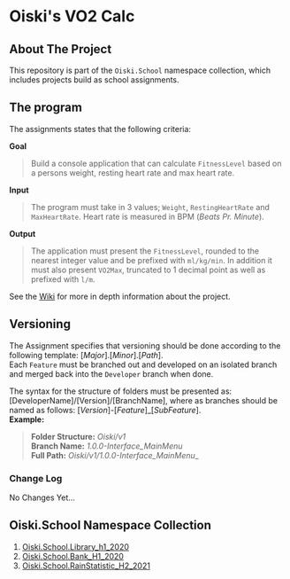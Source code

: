 # Oiski's VO2 Calc

## About The Project
This repository is part of the `Oiski.School` namespace collection, which includes projects build as school assignments.

## The program
The assignments states that the following criteria:

**Goal**
>Build a console application that can calculate `FitnessLevel` based on a persons weight, resting heart rate and max heart rate.

**Input**
>The program must take in 3 values; `Weight`, `RestingHeartRate` and `MaxHeartRate`.
>Heart rate is measured in BPM (_Beats Pr. Minute_).

**Output**
>The application must present the `FitnessLevel`, rounded to the nearest integer value and be prefixed with `ml/kg/min`.
>In addition it must also present `VO2Max`, truncated to 1 decimal point as well as prefixed with `l/m`.

See the [Wiki](https://github.com/ZhakalenDk/Oiski.School.VO2Number_H2_2021/wiki) for more in depth information about the project.

## Versioning
The Assignment specifies that versioning should be done according to the following template: [_Major_].[_Minor_].[_Path_].\
Each `Feature` must be branched out and developed on an isolated branch and merged back into the `Developer` branch when done.

The syntax for the structure of folders must be presented as: [DeveloperName]/[Version]/[BranchName], where as branches should be named as follows: [*Version*]-[*Feature*]_[*SubFeature*].\
**Example:**
>**Folder Structure:** _Oiski/v1_ \
>**Branch Name:** _1.0.0-Interface_MainMenu_ \
>**Full Path:** _Oiski/v1/1.0.0-Interface_MainMenu__

### Change Log
No Changes Yet...

## Oiski.School Namespace Collection
1. [Oiski.School.Library_h1_2020](https://github.com/ZhakalenDk/Oiski.School.Library_H1_2020)
2. [Oiski.School.Bank_H1_2020](https://github.com/ZhakalenDk/Oiski.School.Bank_H1_2020)
3. [Oiski.School.RainStatistic_H2_2021](https://github.com/ZhakalenDk/Oiski.School.RainStatistic_H2_2021)
